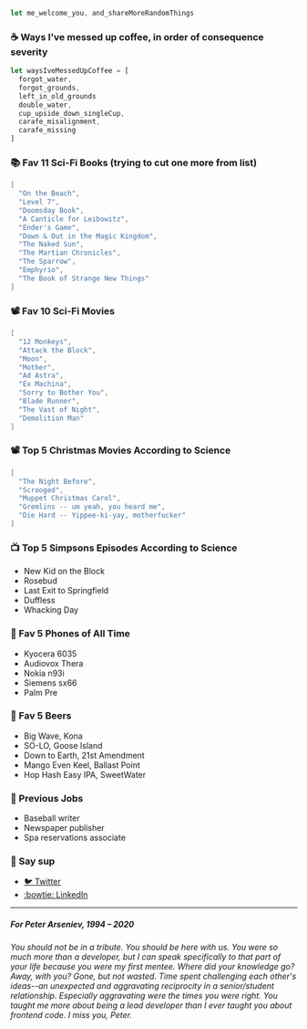 ```javascript
let me_welcome_you, and_shareMoreRandomThings
```

### ☕ Ways I've messed up coffee, in order of consequence severity
```javascript
let waysIveMessedUpCoffee = [
  forgot_water,
  forgot_grounds,
  left_in_old_grounds
  double_water,
  cup_upside_down_singleCup,
  carafe_misalignment,
  carafe_missing
]
```

### 📚 Fav 11 Sci-Fi Books (trying to cut one more from list)
```go
[
  "On the Beach",
  "Level 7",
  "Doomsday Book",
  "A Canticle for Leibowitz",
  "Ender's Game",
  "Down & Out in the Magic Kingdom",
  "The Naked Sun",
  "The Martian Chronicles",
  "The Sparrow",
  "Emphyrio",
  "The Book of Strange New Things"
]
```

### 📽️ Fav 10 Sci-Fi Movies
```C
[
  "12 Monkeys",
  "Attack the Block",
  "Moon",
  "Mother",
  "Ad Astra",
  "Ex Machina",
  "Sorry to Bother You",
  "Blade Runner",
  "The Vast of Night",
  "Demolition Man"
]
```


### 📽️ Top 5 Christmas Movies According to Science
```go
[
  "The Night Before",
  "Scrooged",
  "Muppet Christmas Carol",
  "Gremlins -- um yeah, you heard me",
  "Die Hard -- Yippee-ki-yay, motherfucker"
]
```

### 📺 Top 5 Simpsons Episodes According to Science
- New Kid on the Block
- Rosebud
- Last Exit to Springfield
- Duffless
- Whacking Day

### 📱 Fav 5 Phones of All Time
- Kyocera 6035
- Audiovox Thera
- Nokia n93i
- Siemens sx66
- Palm Pre

### 🍺 Fav 5 Beers
- Big Wave, Kona
- SO-LO, Goose Island
- Down to Earth, 21st Amendment
- Mango Even Keel, Ballast Point
- Hop Hash Easy IPA, SweetWater

### 💼 Previous Jobs
- Baseball writer
- Newspaper publisher
- Spa reservations associate

### 👋 Say sup
- <a href="https://twitter.com/neanderthalian" target="_blank">🐦 Twitter</a>
- <a href="https://www.linkedin.com/in/jeremybatesdc/" target="_blank">:bowtie: LinkedIn</a>

---

##### For Peter Arseniev, 1994 – 2020
###### You should not be in a tribute. You should be here with us. You were so much more than a developer, but I can speak specifically to that part of your life because you were my first mentee. Where did your knowledge go? Away, with you? Gone, but not wasted. Time spent challenging each other's ideas--an unexpected and aggravating reciprocity in a senior/student relationship. Especially aggravating were the times you were right. You taught me more about being a lead developer than I ever taught you about frontend code. I miss you, Peter.
